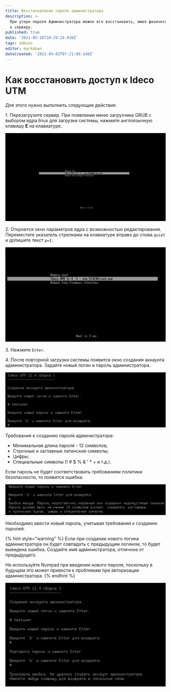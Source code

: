 ```yaml
---
title: Восстановление пароля администратора
description: >-
  При утере пароля Администратора можно его восстановить, имея физический доступ
  к серверу.
published: true
date: '2021-05-26T10:20:24.036Z'
tags: admins
editor: markdown
dateCreated: '2021-04-02T07:21:09.548Z'
---
```


# Как восстановить доступ к Ideco UTM

Для этого нужно выполнить следующие действия:

1\. Перезагрузите сервер. При появлении меню загрузчика GRUB с выбором ядра linux для загрузки системы, нажмите англоязычную клавишу **E** на клавиатуре.

![](/.gitbook/assets/press-e.png)

2\. Откроется окно параметров ядра с возможностью редактирования. Переместите указатель стрелками на клавиатуре вправо до слова `quiet`  и допишите текст `p=1`:

![](/.gitbook/assets/p-1.gif)

3\. Нажмите `Enter`. 

4\. После повторной загрузки системы появится окно создания аккаунта администратора. Задайте новый логин и пароль администратора.

![](/.gitbook/assets/error-pass.png)

Требования к созданию пароля администратора:

* Минимальная длина пароля - 12 символов;
* Строчные и заглавные латинские символы;
* Цифры;
* Специальные символы \(! \# $ % & ' \* + и т.д.\).

Если пароль не будет соответствовать требованиям политики безопасности, то появится ошибка: 

![](/.gitbook/assets/error-pass1.png)

Необходимо ввести новый пароль, учитывая требования к созданию паролей.

{% hint style="warning" %}
Если при создании нового логина администратора он будет совпадать с предыдущим логином, то будет выведена ошибка. Создайте имя администратора, отличное от предыдущего.

Не используйте Numpad при введении нового пароля, поскольку в будущем это может привести к проблемам при авторизации администратора. 
{% endhint %}

![](/.gitbook/assets/error-pass2.png)
